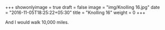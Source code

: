 +++
showonlyimage = true
draft = false
image = "img/Knolling 16.jpg"
date = "2016-11-05T18:25:22+05:30"
title = "Knolling 16"
weight = 0
+++

And I would walk 10,000 miles.

